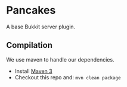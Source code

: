 Pancakes
========

A base Bukkit server plugin.

Compilation
-----------

We use maven to handle our dependencies.

* Install [Maven 3](http://maven.apache.org/download.html)
* Checkout this repo and: `mvn clean package`
